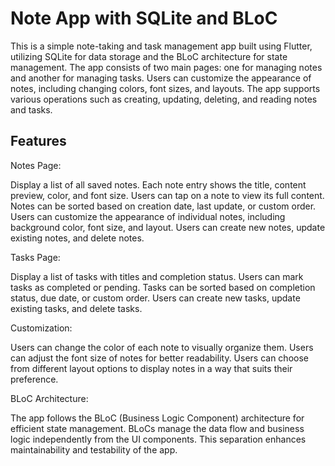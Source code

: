 # Note App with SQLite and BLoC

This is a simple note-taking and task management app built using Flutter, utilizing SQLite for data storage and the BLoC architecture for state management. The app consists of two main pages: one for managing notes and another for managing tasks. Users can customize the appearance of notes, including changing colors, font sizes, and layouts. The app supports various operations such as creating, updating, deleting, and reading notes and tasks.

## Features

Notes Page:

Display a list of all saved notes.
Each note entry shows the title, content preview, color, and font size.
Users can tap on a note to view its full content.
Notes can be sorted based on creation date, last update, or custom order.
Users can customize the appearance of individual notes, including background color, font size, and layout.
Users can create new notes, update existing notes, and delete notes.

Tasks Page:

Display a list of tasks with titles and completion status.
Users can mark tasks as completed or pending.
Tasks can be sorted based on completion status, due date, or custom order.
Users can create new tasks, update existing tasks, and delete tasks.

Customization:

Users can change the color of each note to visually organize them.
Users can adjust the font size of notes for better readability.
Users can choose from different layout options to display notes in a way that suits their preference.

BLoC Architecture:

The app follows the BLoC (Business Logic Component) architecture for efficient state management.
BLoCs manage the data flow and business logic independently from the UI components.
This separation enhances maintainability and testability of the app.
